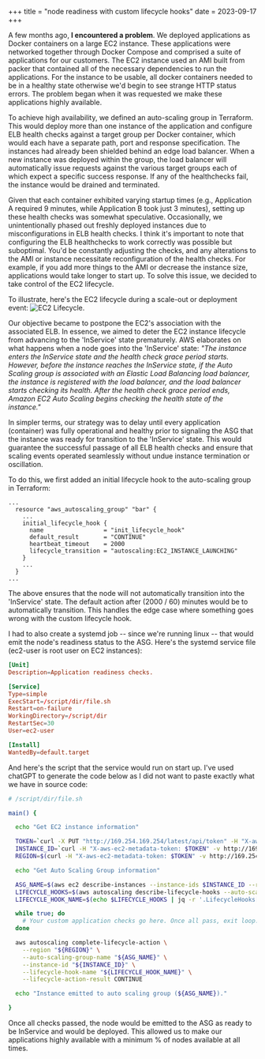 +++
title = "node readiness with custom lifecycle hooks"
date = 2023-09-17
+++


A few months ago, **I encountered a problem**. We deployed applications as Docker containers on a large EC2 instance. These applications were networked together through Docker Compose and comprised a suite of applications for our customers. The EC2 instance used an AMI built from packer that contained all of the necessary dependencies to run the applications. For the instance to be usable, all docker containers needed to be in a healthy state otherwise we'd begin to see strange HTTP status errors. The problem began when it was requested we make these applications highly available.

To achieve high availability, we defined an auto-scaling group in Terraform. This would deploy more than one instance of the application and configure ELB health checks against a target group per Docker container, which would each have a separate path, port and response specification. The instances had already been shielded behind an edge load balancer. When a new instance was deployed within the group, the load balancer will automatically issue requests against the various target groups each of which expect a specific success response. If any of the healthchecks fail, the instance would be drained and terminated.

Given that each container exhibited varying startup times (e.g., Application A required 9 minutes, while Application B took just 3 minutes), setting up these health checks was somewhat speculative. Occasionally, we unintentionally phased out freshly deployed instances due to misconfigurations in ELB health checks. I think it's important to note that configuring the ELB healthchecks to work correctly was possible but suboptimal. You'd be constantly adjusting the checks, and any alterations to the AMI or instance necessitate reconfiguration of the health checks. For example, if you add more things to the AMI or decrease the instance size, applications would take longer to start up. To solve this issue, we decided to take control of the EC2 lifecycle.

To illustrate, here's the EC2 lifecycle during a scale-out or deployment event:  ![EC2 Lifecycle](https://docs.aws.amazon.com/images/autoscaling/ec2/userguide/images/lifecycle_hooks.png). 

Our objective became to postpone the EC2's association with the associated ELB. In essence, we aimed to deter the EC2 instance lifecycle from advancing to the 'InService' state prematurely. AWS elaborates on what happens when a node goes into the 'InService' state: _"The instance enters the InService state and the health check grace period starts. However, before the instance reaches the InService state, if the Auto Scaling group is associated with an Elastic Load Balancing load balancer, the instance is registered with the load balancer, and the load balancer starts checking its health. After the health check grace period ends, Amazon EC2 Auto Scaling begins checking the health state of the instance."_

In simpler terms, our strategy was to delay until every application (container) was fully operational and healthy prior to signaling the ASG that the instance was ready for transition to the 'InService' state. This would guarantee the successful passage of all ELB health checks and ensure that scaling events operated seamlessly without undue instance termination or oscillation.

To do this, we first added an initial lifecycle hook to the auto-scaling group in Terraform: 

```hcl
... 
  resource "aws_autoscaling_group" "bar" {
    ...
    initial_lifecycle_hook {
      name                 = "init_lifecycle_hook"
      default_result       = "CONTINUE"
      heartbeat_timeout    = 2000
      lifecycle_transition = "autoscaling:EC2_INSTANCE_LAUNCHING"
    }
    ...
  }
...
```

The above ensures that the node will not automatically transition into the 'InService' state. The default action after (2000 / 60) minutes would be to automatically transition. This handles the edge case where something goes wrong with the custom lifecycle hook. 

I had to also create a systemd job -- since we're running linux -- that would emit the node's readiness status to the ASG. Here's the systemd service file (ec2-user is root user on EC2 instances):

```toml
[Unit]
Description=Application readiness checks.

[Service]
Type=simple
ExecStart=/script/dir/file.sh
Restart=on-failure
WorkingDirectory=/script/dir
RestartSec=30
User=ec2-user

[Install]
WantedBy=default.target
```

And here's the script that the service would run on start up. I've used chatGPT to generate the code below as I did not want to paste exactly what we have in source code:

```bash
# /script/dir/file.sh

main() {

  echo "Get EC2 instance information"

  TOKEN=`curl -X PUT "http://169.254.169.254/latest/api/token" -H "X-aws-ec2-metadata-token-ttl-seconds: 21600"`
  INSTANCE_ID=`curl -H "X-aws-ec2-metadata-token: $TOKEN" -v http://169.254.169.254/latest/meta-data/instance-id`
  REGION=$(curl -H "X-aws-ec2-metadata-token: $TOKEN" -v http://169.254.169.254/latest/dynamic/instance-identity/document | jq -r .region)

  echo "Get Auto Scaling Group information"

  ASG_NAME=$(aws ec2 describe-instances --instance-ids $INSTANCE_ID --region $REGION --query "Reservations[*].Instances[*].Tags[?Key=='aws:autoscaling:groupName'].Value" --output text)
  LIFECYCLE_HOOKS=$(aws autoscaling describe-lifecycle-hooks --auto-scaling-group-name $ASG_NAME --region $REGION)
  LIFECYCLE_HOOK_NAME=$(echo $LIFECYCLE_HOOKS | jq -r '.LifecycleHooks[] .LifecycleHookName')

  while true; do
    # Your custom application checks go here. Once all pass, exit loop.
  done

  aws autoscaling complete-lifecycle-action \
    --region "${REGION}" \
    --auto-scaling-group-name "${ASG_NAME}" \
    --instance-id "${INSTANCE_ID}" \
    --lifecycle-hook-name "${LIFECYCLE_HOOK_NAME}" \
    --lifecycle-action-result CONTINUE

  echo "Instance emitted to auto scaling group (${ASG_NAME})."

}
```

Once all checks passed, the node would be emitted to the ASG as ready to be InService and would be deployed. This allowed us to make our applications highly available with a minimum % of nodes available at all times.